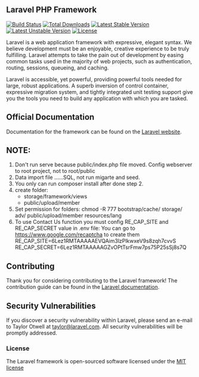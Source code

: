 ## Laravel PHP Framework

[![Build Status](https://travis-ci.org/laravel/framework.svg)](https://travis-ci.org/laravel/framework)
[![Total Downloads](https://poser.pugx.org/laravel/framework/d/total.svg)](https://packagist.org/packages/laravel/framework)
[![Latest Stable Version](https://poser.pugx.org/laravel/framework/v/stable.svg)](https://packagist.org/packages/laravel/framework)
[![Latest Unstable Version](https://poser.pugx.org/laravel/framework/v/unstable.svg)](https://packagist.org/packages/laravel/framework)
[![License](https://poser.pugx.org/laravel/framework/license.svg)](https://packagist.org/packages/laravel/framework)

Laravel is a web application framework with expressive, elegant syntax. We believe development must be an enjoyable, creative experience to be truly fulfilling. Laravel attempts to take the pain out of development by easing common tasks used in the majority of web projects, such as authentication, routing, sessions, queueing, and caching.

Laravel is accessible, yet powerful, providing powerful tools needed for large, robust applications. A superb inversion of control container, expressive migration system, and tightly integrated unit testing support give you the tools you need to build any application with which you are tasked.

## Official Documentation

Documentation for the framework can be found on the [Laravel website](http://laravel.com/docs).

## NOTE:
1. Don't run serve because public/index.php file moved. Config webserver to root project, not to root/public
2. Data import file ……SQL, not run migarte and seed.
3. You only can run composer install after done step 2.
4. create folder:
    - storage/framework/views
    - public/upload/member
5. Set permission for folders: chmod -R 777 bootstrap/cache/ storage/ adv/ public/upload/member resources/lang
6. To use Contact Us function you must config RE_CAP_SITE and RE_CAP_SECRET value in .env file:
You can go to https://www.google.com/recaptcha to create them
RE_CAP_SITE=6Lez1RMTAAAAAEVQAim3lzPlkwxeV9s8zqh7cvvS
RE_CAP_SECRET=6Lez1RMTAAAAAGZvOPtTsrFmw7ps75P25sSj8s7Q

## Contributing

Thank you for considering contributing to the Laravel framework! The contribution guide can be found in the [Laravel documentation](http://laravel.com/docs/contributions).

## Security Vulnerabilities

If you discover a security vulnerability within Laravel, please send an e-mail to Taylor Otwell at taylor@laravel.com. All security vulnerabilities will be promptly addressed.

### License

The Laravel framework is open-sourced software licensed under the [MIT license](http://opensource.org/licenses/MIT)
